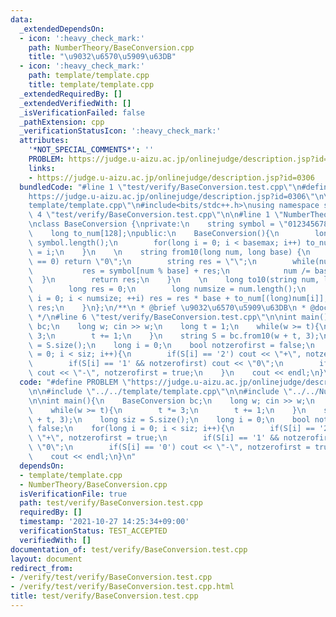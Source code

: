 ```yaml
---
data:
  _extendedDependsOn:
  - icon: ':heavy_check_mark:'
    path: NumberTheory/BaseConversion.cpp
    title: "\u9032\u6570\u5909\u63DB"
  - icon: ':heavy_check_mark:'
    path: template/template.cpp
    title: template/template.cpp
  _extendedRequiredBy: []
  _extendedVerifiedWith: []
  _isVerificationFailed: false
  _pathExtension: cpp
  _verificationStatusIcon: ':heavy_check_mark:'
  attributes:
    '*NOT_SPECIAL_COMMENTS*': ''
    PROBLEM: https://judge.u-aizu.ac.jp/onlinejudge/description.jsp?id=0306
    links:
    - https://judge.u-aizu.ac.jp/onlinejudge/description.jsp?id=0306
  bundledCode: "#line 1 \"test/verify/BaseConversion.test.cpp\"\n#define PROBLEM \"\
    https://judge.u-aizu.ac.jp/onlinejudge/description.jsp?id=0306\"\n\n#line 1 \"\
    template/template.cpp\"\n#include<bits/stdc++.h>\nusing namespace std;\n#line\
    \ 4 \"test/verify/BaseConversion.test.cpp\"\n\n#line 1 \"NumberTheory/BaseConversion.cpp\"\
    \nclass BaseConversion {\nprivate:\n    string symbol = \"0123456789ABCDEF\";\n\
    \    long to_num[128];\npublic:\n    BaseConversion(){\n        long basemax =\
    \ symbol.length();\n        for(long i = 0; i < basemax; i++) to_num[(long)symbol[i]]\
    \ = i;\n    }\n    \n    string from10(long num, long base) {\n        if(num\
    \ == 0) return \"0\";\n        string res = \"\";\n        while(num > 0){\n \
    \           res = symbol[num % base] + res;\n            num /= base;\n      \
    \  }\n        return res;\n    }\n    \n    long to10(string num, long base) {\n\
    \        long res = 0;\n        long numsize = num.length();\n        for(long\
    \ i = 0; i < numsize; ++i) res = res * base + to_num[(long)num[i]];\n        return\
    \ res;\n    }\n};\n/**\n * @brief \u9032\u6570\u5909\u63DB\n * @docs docs/NumberTheory/BaseConversion.md\n\
    \ */\n#line 6 \"test/verify/BaseConversion.test.cpp\"\n\nint main(){\n    BaseConversion\
    \ bc;\n    long w; cin >> w;\n    long t = 1;\n    while(w >= t){\n        t *=\
    \ 3;\n        t += 1;\n    }\n    string S = bc.from10(w + t, 3);\n    long siz\
    \ = S.size();\n    long i = 0;\n    bool notzerofirst = false;\n    for(long i\
    \ = 0; i < siz; i++){\n        if(S[i] == '2') cout << \"+\", notzerofirst = true;\n\
    \        if(S[i] == '1' && notzerofirst) cout << \"0\";\n        if(S[i] == '0')\
    \ cout << \"-\", notzerofirst = true;\n    }\n    cout << endl;\n}\n"
  code: "#define PROBLEM \"https://judge.u-aizu.ac.jp/onlinejudge/description.jsp?id=0306\"\
    \n\n#include \"../../template/template.cpp\"\n\n#include \"../../NumberTheory/BaseConversion.cpp\"\
    \n\nint main(){\n    BaseConversion bc;\n    long w; cin >> w;\n    long t = 1;\n\
    \    while(w >= t){\n        t *= 3;\n        t += 1;\n    }\n    string S = bc.from10(w\
    \ + t, 3);\n    long siz = S.size();\n    long i = 0;\n    bool notzerofirst =\
    \ false;\n    for(long i = 0; i < siz; i++){\n        if(S[i] == '2') cout <<\
    \ \"+\", notzerofirst = true;\n        if(S[i] == '1' && notzerofirst) cout <<\
    \ \"0\";\n        if(S[i] == '0') cout << \"-\", notzerofirst = true;\n    }\n\
    \    cout << endl;\n}\n"
  dependsOn:
  - template/template.cpp
  - NumberTheory/BaseConversion.cpp
  isVerificationFile: true
  path: test/verify/BaseConversion.test.cpp
  requiredBy: []
  timestamp: '2021-10-27 14:25:34+09:00'
  verificationStatus: TEST_ACCEPTED
  verifiedWith: []
documentation_of: test/verify/BaseConversion.test.cpp
layout: document
redirect_from:
- /verify/test/verify/BaseConversion.test.cpp
- /verify/test/verify/BaseConversion.test.cpp.html
title: test/verify/BaseConversion.test.cpp
---
```

